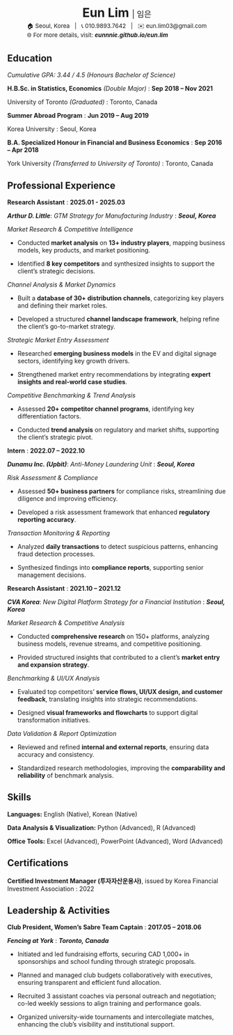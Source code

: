 ---
---
<!-- HEADER: CENTERED BLOCK -->
<div style="text-align: center;">
  <h1 style="margin-bottom: 0;">
  Eun Lim <span style="font-size: 0.65em; font-weight: normal;">| 임은</span>
</h1>

  <!-- SUB BLOCK: LEFT-ALIGNED BUT CENTERED BLOCK -->
  <div style="display: inline-block; text-align: left; font-size: 0.95em; margin-top: 0.2em; line-height: 1.6;">
    <!-- Availability 주석처리!!! <div>📅<strong> <em>Available anytime from 25/04/14 to 25/09/30</em></strong></div> -->
    <div>🏠 Seoul, Korea &nbsp;&nbsp;|&nbsp;&nbsp; 📞 010.9893.7642 &nbsp;&nbsp;|&nbsp;&nbsp; ✉️ eun.lim03@gmail.com</div>
    <div>🌐 For more details, visit: <strong><em>eunnnie.github.io/eun.lim</em></strong></div>
  </div>
</div>

## Education

*Cumulative GPA: 3.44 / 4.5 (Honours Bachelor of Science)*

<div style="margin-top:3px;"></div>

**H.B.Sc. in Statistics, Economics** *(Double Major)*
: **Sep 2018 – Nov 2021**

University of Toronto *(Graduated)*
: Toronto, Canada

<div style="margin-top:3px;"></div>

**Summer Abroad Program**
: **Jun 2019 – Aug 2019**

Korea University
: Seoul, Korea

<div style="margin-top:3px;"></div>

**B.A. Specialized Honour in Financial and Business Economics**
: **Sep 2016 – Apr 2018**

York University *(Transferred to University of Toronto)*
: Toronto, Canada

## Professional Experience

**Research Assistant**
: **2025.01 - 2025.03**

***Arthur D. Little***: *GTM Strategy for Manufacturing Industry*
: ***Seoul, Korea***

<div style="margin-top:6px;"></div>

*Market Research & Competitive Intelligence*

- Conducted **market analysis** on **13+ industry players**, mapping business models, key products, and market positioning.

- Identified **8 key competitors** and synthesized insights to support the client’s strategic decisions.

*Channel Analysis & Market Dynamics*

- Built a **database of 30+ distribution channels**, categorizing key players and defining their market roles.

- Developed a structured **channel landscape framework**, helping refine the client’s go-to-market strategy.

*Strategic Market Entry Assessment*

- Researched **emerging business models** in the EV and digital signage sectors, identifying key growth drivers.

- Strengthened market entry recommendations by integrating **expert insights and real-world case studies**.

*Competitive Benchmarking & Trend Analysis*

- Assessed **20+ competitor channel programs**, identifying key differentiation factors.

- Conducted **trend analysis** on regulatory and market shifts, supporting the client’s strategic pivot.

**Intern**
:  **2022.07 – 2022.10**

***Dunamu Inc. (Upbit)***: *Anti-Money Laundering Unit*
: ***Seoul, Korea***

<div style="margin-top:6px;"></div>

*Risk Assessment & Compliance*

- Assessed **50+ business partners** for compliance risks, streamlining due diligence and improving efficiency.

- Developed a risk assessment framework that enhanced **regulatory reporting accuracy**.

*Transaction Monitoring & Reporting*

- Analyzed **daily transactions** to detect suspicious patterns, enhancing fraud detection processes.

- Synthesized findings into **compliance reports**, supporting senior management decisions.

**Research Assistant**
: **2021.10 – 2021.12**

***CVA Korea***: *New Digital Platform Strategy for a Financial Institution*
: ***Seoul, Korea***

<div style="margin-top:6px;"></div>

*Market Research & Competitive Analysis*

- Conducted **comprehensive research** on 150+ platforms, analyzing business models, revenue streams, and competitive positioning.

- Provided structured insights that contributed to a client’s **market entry and expansion strategy**.

*Benchmarking & UI/UX Analysis*

- Evaluated top competitors’ **service flows, UI/UX design, and customer feedback**, translating insights into strategic recommendations.

- Designed **visual frameworks and flowcharts** to support digital transformation initiatives.

*Data Validation & Report Optimization*

- Reviewed and refined **internal and external reports**, ensuring data accuracy and consistency.

- Standardized research methodologies, improving the **comparability and reliability** of benchmark analysis.

## Skills

**Languages:** English (Native), Korean (Native)

<div style="margin-top:6px;"></div>

**Data Analysis & Visualization:** <span class="iconify" data-icon="vscode-icons:file-type-python"></span> Python (Advanced), <span class="iconify" data-icon="vscode-icons:file-type-r"></span> R (Advanced)

<div style="margin-top:6px;"></div>

**Office Tools:**  <span class="iconify" data-icon="vscode-icons:file-type-excel"></span> Excel (Advanced),  <span class="iconify" data-icon="vscode-icons:file-type-powerpoint"></span> PowerPoint (Advanced),  <span class="iconify" data-icon="vscode-icons:file-type-word"></span> Word (Advanced)

## Certifications

**Certified Investment Manager (투자자산운용사)**, issued by Korea Financial Investment Association 
: 2022

## Leadership & Activities

**Club President, Women’s Sabre Team Captain**
: **2017.05 – 2018.06**

***Fencing at York***
: ***Toronto, Canada***

<div style="margin-top:6px;"></div>

- Initiated and led fundraising efforts, securing CAD 1,000+ in sponsorships and school funding through strategic proposals.

- Planned and managed club budgets collaboratively with executives, ensuring transparent and efficient fund allocation.

- Recruited 3 assistant coaches via personal outreach and negotiation; co-led weekly sessions to align training and performance goals.
- Organized university-wide tournaments and intercollegiate matches, enhancing the club’s visibility and institutional support.
